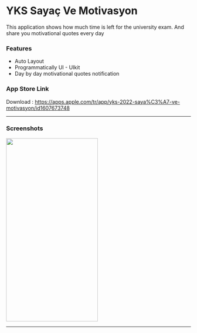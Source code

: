 # YKS Sayaç Ve Motivasyon
This application shows how much time is left for the university exam. And share you motivational quotes every day

### Features

- Auto Layout
- Programmatically UI - UIkit
- Day by day motivational quotes notification

### App Store Link

Download : https://apps.apple.com/tr/app/yks-2022-saya%C3%A7-ve-motivasyon/id1607673748

<hr>

### Screenshots

<img src="" data-canonical-src="" width="250" height="500" />



<hr>

